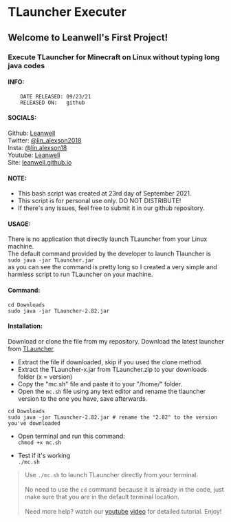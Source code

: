 # TLauncher Executer
##                        Welcome to Leanwell's First Project!
###   Execute TLauncher for Minecraft on Linux without typing long java codes
####   INFO:
        DATE RELEASED: 09/23/21
        RELEASED ON:   github
####   SOCIALS:
Github:
[Leanwell](https://github.com/leanwell)
\
Twitter:
[@lin_alexson2018](https://twitter.com/lin_alexson2018)
\
Insta:
[@lin.alexson18](https://instagram.com/lin.alexson18)
\
Youtube:
[Leanwell](https://www.youtube.com/channel/UCIn3Tzxmr8JuHAtDsrXDaRg)
\
Site:
[leanwell.github.io](https://leanwell.github.io)
####   NOTE:
- This bash script was created at 23rd day of September 2021.
- This script is for personal use only. DO NOT DISTRIBUTE!
- If there's any issues, feel free to submit it in our github repository.
####   USAGE:
There is no application that directly launch TLauncher from your Linux machine.
\
The default command provided by the developer to launch Tlauncher is `sudo java -jar TLauncher.jar`
\
as you can see the command is pretty long so I created a very simple and harmless script to run TLauncher on your machine.
####   Command:
```
cd Downloads
sudo java -jar TLauncher-2.82.jar
```
####   Installation:
Download or clone the file from my repository.
Download the latest launcher from
[TLauncher](https://tlauncher.org/en/)
- Extract the file if downloaded, skip if you used the clone method.
- Extract the TLauncher-x.jar from TLauncher.zip to your downloads folder (x = version)
- Copy the "mc.sh" file and paste it to your "/home/" folder.
- Open the `mc.sh` file using any text editor and rename the tlauncher version to the one you have, save afterwards.
```
cd Downloads
sudo java -jar TLauncher-2.82.jar # rename the "2.82" to the version you've downloaded
```
- Open terminal and run this command:
\
`chmod +x mc.sh` 

- Test if it's working
\
`./mc.sh`

> Use `./mc.sh` to launch TLauncher directly from your terminal.
\
\
> No need to use the `cd` command because it is already in the code, just make sure that you are in the default terminal location.
\
\
> Need more help? watch our [youtube](linkhere.com) [video](https://youtu.be/dQw4w9WgXcQ) for detailed tutorial. Enjoy!

